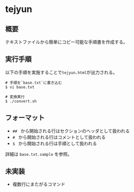 # tejyun

## 概要
テキストファイルから簡単にコピー可能な手順書を作成する。


## 実行手順

以下の手順を実施することで`tejyun.html`が出力される。
```
# 手順を`base.txt`に書き込む
$ vi base.txt

# 変換実行
$ ./convert.sh
```

## フォーマット

* `## ` から開始される行はセクションのヘッダとして扱われる
* `# ` から開始される行はコメントとして扱われる
* `$ ` から開始される行は手順として扱われる

詳細は `base.txt.sample` を参照。

## 未実装
* 複数行にまたがるコマンド
